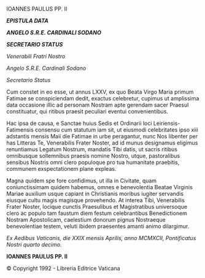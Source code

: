 IOANNES PAULUS PP. II

***EPISTULA DATA***

***ANGELO S.R.E. CARDINALI SODANO***

***SECRETARIO STATUS***

*Venerabili Fratri Nostro*

*Angelo S.R.E. Cardinali Sodano*

*Secretario Status*

Cum constet in eo esse, ut annus LXXV, ex quo Beata Virgo Maria primum Fatimae se conspiciendam dedit, exactus celebretur, cupimus ut amplissima data occasione illic ad personam Nostram apte gerendam sacer Praesul constituatur, qui ritibus praesit peculiari eventui convenientibus.

Hac ipsa de causa, e Sanctae huius Sedis et Ordinarii loci Leiriensis-Fatimensis consensu cum statutum iam sit, ut eiusmodi celebritates ipso xiii adstantis mensis Maii die Fatimae in urbe peragantur, nunc Nos libenter per has Litteras Te, Venerabilis Frater Noster, ad id munus designamus eligimus renuntiamus Legatum Nostrum, mandatis Tibi datis, ut sacris ritibus omnibusque sollemnibus praesis nomine Nostro, utque, pastoralibus sensibus Nostris omni clero populoque pro tua humanitate praebitis, communem exspectationem plane expleas.

Magna quidem spe fore confidimus, ut illa in Civitate, quam coniunctissimam quidem habemus, omnes e benevolentia Beatae Virginis Mariae auxilium usque capiant in Christianis moribus iugiter servandis eiusque cultu magis magisque provehendo. At interea Tibi, Venerabilis Frater Noster, locique cunctis Praesulibus et Magistratibus universoque clero ac populo tam faustum diem festum celebrantibus Benedictionem Nostram Apostolicam, caelestium donorum pignus Nostraeque benevolentiae testem, veluti ibidem praesentes amanti animo dilargimur.

*Ex Aedibus Vaticanis, die XXIX mensis Aprilis, anno MCMXCII, Pontificatus Nostri quarto decimo.*

**IOANNES PAULUS PP. II**

© Copyright 1992 - Libreria Editrice Vaticana